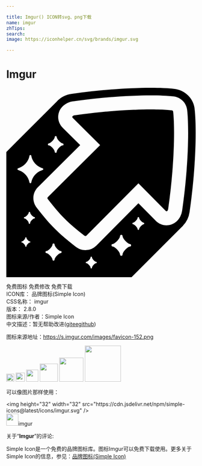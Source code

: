 ```yaml
---

title: Imgur() ICON转svg、png下载
name: imgur
zhTips: 
search: 
image: https://iconhelper.cn/svg/brands/imgur.svg

---
```


# Imgur  <small style="font-size: 60%;font-weight: 100"></small>

<div id="svg" class="svg-wrap">
<svg role="img" viewBox="0 0 24 24" xmlns="http://www.w3.org/2000/svg"><title>Imgur icon</title><path d="M21.147 3.043c-.002-.113-.069-.182-.189-.191a14.117 14.117 0 00-.51-.045l-.162-.01a21.998 21.998 0 00-1.085-.046l-.217-.005c-.172-.003-.35-.004-.532-.004l-.189-.001c-.295 0-.601.003-.919.01l-.106.003a55.86 55.86 0 00-.87.026l-.237.009c-.335.013-.676.029-1.027.049l-.012.001c-.357.021-.724.045-1.095.071l-.275.021c-.304.023-.609.048-.92.076l-.25.021c-.38.035-.766.074-1.156.115-.08.009-.161.019-.242.027-.319.035-.641.073-.965.113l-.33.042c-.403.051-.806.105-1.212.164a.547.547 0 00-.154.045.303.303 0 00-.097.074l-.003.002c-.045.055-.047.12.004.179.003.004.002.008.005.012l3.488 3.456-6.629 6.596c-.069.067-.068.165 0 .251.856 1.093 1.44 1.793 2.143 2.492.699.703 1.398 1.286 2.493 2.143a.216.216 0 00.132.051.167.167 0 00.119-.051l6.597-6.629 3.455 3.488a.143.143 0 00.101.047c.096 0 .187-.118.212-.292.746-5.141.882-10.051.634-12.31z M15.87 24l6.356-6.357.026-.026.156-.155-.006-.006a3.144 3.144 0 00.822-1.711c.804-5.53.903-10.591.654-12.952a2.904 2.904 0 00-.834-1.812 2.96 2.96 0 00-1.816-.855C20.458.042 19.476 0 18.318 0c-2.999 0-6.667.284-10.063.777a3.143 3.143 0 00-1.887.991L0 8.137V24H15.87zm1.528-6.707c-.151 0-.563.405-.563.613a.1.1 0 01-.099.1.1.1 0 01-.099-.1c0-.208-.411-.613-.563-.613a.1.1 0 01-.099-.1c0-.054.044-.098.099-.098.152 0 .563-.404.563-.614 0-.055.044-.098.099-.098.054 0 .099.043.099.098 0 .21.412.614.563.614a.1.1 0 010 .198zM5.4 7.045c.197 0 .735-.528.735-.801a.13.13 0 01.128-.129c.071 0 .128.058.128.129 0 .272.538.801.735.801.071 0 .128.057.128.128a.128.128 0 01-.128.128c-.197 0-.735.528-.735.801a.128.128 0 01-.128.128.128.128 0 01-.128-.128c0-.273-.538-.801-.735-.801a.128.128 0 010-.256zm-3.99 3.26c0-.065.057-.098.119-.118.69-.228 1.269-.8 1.403-1.554.011-.064.053-.118.118-.118.066 0 .107.054.119.118.133.754.711 1.326 1.401 1.554.062.02.118.053.118.118s-.056.098-.118.119c-.69.227-1.269.799-1.403 1.553-.011.064-.053.119-.119.119-.065 0-.106-.054-.118-.119-.134-.754-.713-1.326-1.403-1.553-.061-.022-.117-.054-.117-.119zm1.565 9.307c-.113 0-.42.302-.42.459 0 .04-.034.073-.074.073a.074.074 0 01-.074-.073c0-.157-.307-.459-.42-.459a.074.074 0 01-.074-.073c0-.039.034-.073.074-.073.113 0 .42-.302.42-.457 0-.042.033-.073.074-.073.04 0 .074.031.074.073 0 .155.307.457.42.457.04 0 .073.034.073.073a.073.073 0 01-.073.073zm.568-3.047c-.14 0-.521.375-.521.568a.092.092 0 11-.183 0c0-.193-.381-.568-.521-.568a.09.09 0 01-.091-.09c0-.051.041-.092.091-.092.14 0 .521-.375.521-.568a.09.09 0 01.092-.09.09.09 0 01.091.09c0 .193.381.568.521.568a.091.091 0 010 .182zm3.334 4.382c-.203 0-.758.546-.758.827 0 .073-.06.133-.132.133a.133.133 0 01-.133-.133c0-.281-.555-.827-.758-.827a.134.134 0 01-.133-.133c0-.073.059-.132.133-.132.204 0 .758-.545.758-.828 0-.071.06-.132.133-.132.073 0 .132.061.132.132 0 .283.555.828.758.828.074 0 .133.059.133.132a.133.133 0 01-.133.133zm1.922-.806c-1.086-.851-1.869-1.498-2.653-2.287-.789-.784-1.436-1.566-2.287-2.654-.626-.8-.566-1.897.144-2.607l.001-.001.002-.001L9.364 7.26 7.149 5.066l-.003-.003-.002-.003c-.52-.52-.7-1.27-.472-1.958.148-.447.464-.802.867-1.049a1.983 1.983 0 01.371-.19 2.1 2.1 0 01.468-.131c.005 0 .009-.003.014-.004C11.746 1.24 15.363.96 18.317.96h.002c1.125 0 2.072.041 2.818.121.469.046.903.249 1.228.576.328.331.525.767.562 1.237.243 2.311.144 7.253-.651 12.714-.001.01-.006.016-.007.025a2.258 2.258 0 01-.18.586c-.006.014-.01.028-.018.042-.333.699-1.001 1.163-1.771 1.163-.51 0-.992-.2-1.358-.567l-.003-.002-.004-.004-2.192-2.215-5.333 5.359-.001.002h-.001a1.94 1.94 0 01-1.378.573c-.44 0-.877-.151-1.231-.429zm2.576 2.09c-.139 0-.518.373-.518.566a.09.09 0 01-.091.09.09.09 0 01-.09-.09c0-.193-.379-.566-.519-.566a.09.09 0 110-.18c.139 0 .519-.373.519-.566a.09.09 0 01.09-.09c.05 0 .091.041.091.09 0 .193.379.566.518.566.05 0 .091.039.091.09s-.04.09-.091.09zm2.115-2.437c.248 0 .922-.662.922-1.003 0-.088.072-.161.161-.161.088 0 .161.073.161.161 0 .341.674 1.003.921 1.003.089 0 .161.073.161.161a.16.16 0 01-.161.161c-.247 0-.921.662-.921 1.005a.162.162 0 01-.161.162.162.162 0 01-.161-.162c0-.343-.674-1.005-.922-1.005a.161.161 0 010-.322z"/></svg>
</div>
<detail full-name='imgur'></detail>

<div class="detail-page">
<p>
<span><span class="badge-success badge">免费图标</span> <span class="badge-success badge">免费修改</span>  <span class="badge-success badge">免费下载</span> </span>
<br/>
<span>
ICON库：
<span class="badge-secondary badge">品牌图标(Simple Icon)</span> 
</span>
<br/>
<span>
CSS名称：
<span class="badge-secondary badge">imgur</span> 
</span>

<br/>
<span>
版本：
<span class="badge-secondary badge">2.8.0</span> 
</span>
<br/>
<span>图标来源/作者：<span class="badge-light badge">Simple Icon</span></span> 
<br/>
<span class="zh-detail">中文描述：暂无<span class="help-link"><span>帮助改进</span>(<a href="https://gitee.com/liuwave/icon-helper/edit/master/json/brands/imgur.json" target="_blank" rel="noopener noreferrer">gitee</a><a href="https://github.com/liuwave/icon-helper/edit/master/json/brands/imgur.json" target="_blank" rel="noopener noreferrer">github</a></span>)</span><br/>
</p>
</div><div class="description description alert alert-light"><p>图标来源地址：<a href="https://s.imgur.com/images/favicon-152.png" target="_blank" rel="noopener noreferrer">https://s.imgur.com/images/favicon-152.png</a></p></div>
<div class="alert alert-dark">
<img height="21" width="21" src="https://cdn.jsdelivr.net/npm/simple-icons@latest/icons/imgur.svg" />
<img height="24" width="24" src="https://cdn.jsdelivr.net/npm/simple-icons@latest/icons/imgur.svg" />
<img height="32" width="32" src="https://cdn.jsdelivr.net/npm/simple-icons@latest/icons/imgur.svg" />
<img height="48" width="48" src="https://cdn.jsdelivr.net/npm/simple-icons@latest/icons/imgur.svg" />
<img height="64" width="64" src="https://cdn.jsdelivr.net/npm/simple-icons@latest/icons/imgur.svg" />
<img height="96" width="96" src="https://cdn.jsdelivr.net/npm/simple-icons@latest/icons/imgur.svg" />

</div>
<div>
  <p>可以像图片那样使用：    
  </p>
  <div class="alert alert-primary" style="font-size: 14px">
    &lt;img height="32" width="32" src="https://cdn.jsdelivr.net/npm/simple-icons@latest/icons/imgur.svg" /&gt;
    <copy-btn content='<img height="32" width="32" src="https://cdn.jsdelivr.net/npm/simple-icons@latest/icons/imgur.svg" />'></copy-btn>
  </div>
  <div class="alert alert-secondary">
    <img height="32" width="32" src="https://cdn.jsdelivr.net/npm/simple-icons@latest/icons/imgur.svg" />imgur
    <copy-btn content="imgur" btn-title="复制图标名称"></copy-btn>
  </div>
</div>
<div class="icon-detail__container">
<p>关于“<b>Imgur</b>”的评论:</p>
</div>
<Vssue title="关于“Imgur”的评论" />
<div><p>Simple Icon是一个免费的品牌图标库。图标Imgur可以免费下载使用。更多关于  Simple Icon的信息，参见：<a target="_blank" href="https://iconhelper.cn/brands.html">品牌图标(Simple Icon)</a>
</p></div>
